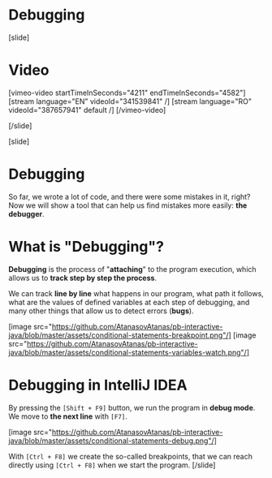 # Debugging

[slide]
# Video
[vimeo-video startTimeInSeconds="4211" endTimeInSeconds="4582"]
[stream language="EN" videoId="341539841"  /]
[stream language="RO" videoId="387657941" default /]
[/vimeo-video]

[/slide]

[slide]
# Debugging
So far, we wrote a lot of code, and there were some mistakes in it, right? Now we will show a tool that can help us find mistakes more easily: **the debugger**.

# What is "Debugging"?
**Debugging** is the process of "**attaching**" to the program execution, which allows us to **track step by step the process**. 

We can track **line by line** what happens in our program, what path it follows, what are the values of defined variables at each step of debugging, and many other things that allow us to detect errors (**bugs**).

[image src="https://github.com/AtanasovAtanas/pb-interactive-java/blob/master/assets/conditional-statements-breakpoint.png"/]
[image src="https://github.com/AtanasovAtanas/pb-interactive-java/blob/master/assets/conditional-statements-variables-watch.png"/]

# Debugging in IntelliJ IDEA 
By pressing the `[Shift + F9]` button, we run the program in **debug mode**. We move to **the next line** with `[F7]`.

[image src="https://github.com/AtanasovAtanas/pb-interactive-java/blob/master/assets/conditional-statements-debug.png"/]

With `[Ctrl + F8]` we create the so-called breakpoints, that we can reach directly using `[Ctrl + F8]` when we start the program.
[/slide]